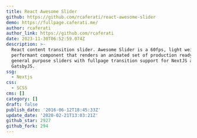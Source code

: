 ```yaml
---
title: React Awesome Slider
github: https://github.com/rcaferati/react-awesome-slider
demo: https://fullpage.caferati.me/
author: rcaferati
author_link: https://github.com/rcaferati
date: 2023-11-30T06:52:59.074Z
description: >-
  React content transition slider. Awesome Slider is a 60fps, light weight,
  performant component that renders an animated set of production ready UI
  general purpose sliders with fullpage transition support for NextJS and
  GatsbyJS.
ssg:
  - Nextjs
css:
  - SCSS
cms: []
category: []
draft: false
publish_date: '2016-06-12T18:45:33Z'
update_date: '2020-02-21T13:03:21Z'
github_star: 2927
github_fork: 294
---
```

